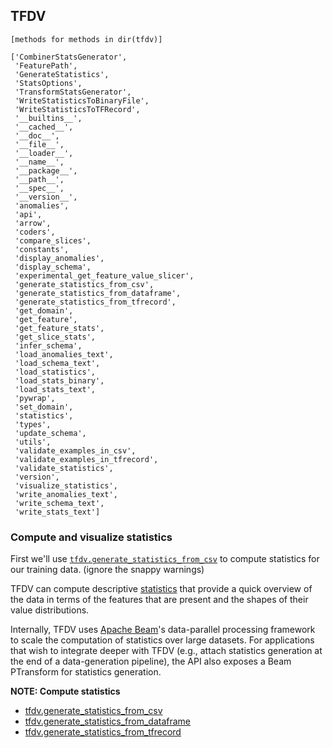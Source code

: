 ## TFDV
```
[methods for methods in dir(tfdv)]
```
```
['CombinerStatsGenerator',
 'FeaturePath',
 'GenerateStatistics',
 'StatsOptions',
 'TransformStatsGenerator',
 'WriteStatisticsToBinaryFile',
 'WriteStatisticsToTFRecord',
 '__builtins__',
 '__cached__',
 '__doc__',
 '__file__',
 '__loader__',
 '__name__',
 '__package__',
 '__path__',
 '__spec__',
 '__version__',
 'anomalies',
 'api',
 'arrow',
 'coders',
 'compare_slices',
 'constants',
 'display_anomalies',
 'display_schema',
 'experimental_get_feature_value_slicer',
 'generate_statistics_from_csv',
 'generate_statistics_from_dataframe',
 'generate_statistics_from_tfrecord',
 'get_domain',
 'get_feature',
 'get_feature_stats',
 'get_slice_stats',
 'infer_schema',
 'load_anomalies_text',
 'load_schema_text',
 'load_statistics',
 'load_stats_binary',
 'load_stats_text',
 'pywrap',
 'set_domain',
 'statistics',
 'types',
 'update_schema',
 'utils',
 'validate_examples_in_csv',
 'validate_examples_in_tfrecord',
 'validate_statistics',
 'version',
 'visualize_statistics',
 'write_anomalies_text',
 'write_schema_text',
 'write_stats_text']
 ```
 
### Compute and visualize statistics

First we'll use [`tfdv.generate_statistics_from_csv`](https://www.tensorflow.org/tfx/data_validation/api_docs/python/tfdv/generate_statistics_from_csv) to compute statistics for our training data. (ignore the snappy warnings)

TFDV can compute descriptive [statistics](https://github.com/tensorflow/metadata/blob/v0.6.0/tensorflow_metadata/proto/v0/statistics.proto) that provide a quick overview of the data in terms of the features that are present and the shapes of their value distributions.

Internally, TFDV uses [Apache Beam](https://beam.apache.org/)'s data-parallel processing framework to scale the computation of statistics over large datasets. For applications that wish to integrate deeper with TFDV (e.g., attach statistics generation at the end of a data-generation pipeline), the API also exposes a Beam PTransform for statistics generation.

**NOTE:  Compute statistics**
* [tfdv.generate_statistics_from_csv](https://www.tensorflow.org/tfx/data_validation/api_docs/python/tfdv/generate_statistics_from_csv)
* [tfdv.generate_statistics_from_dataframe](https://www.tensorflow.org/tfx/data_validation/api_docs/python/tfdv/generate_statistics_from_dataframe)
* [tfdv.generate_statistics_from_tfrecord](https://www.tensorflow.org/tfx/data_validation/api_docs/python/tfdv/generate_statistics_from_tfrecord)
